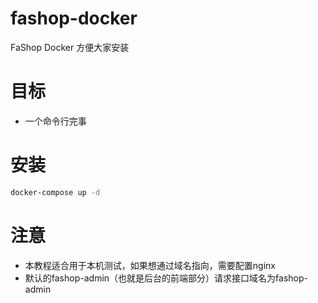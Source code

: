 # fashop-docker
FaShop Docker 方便大家安装

# 目标
- 一个命令行完事

# 安装
```bash
docker-compose up -d
```
# 注意
- 本教程适合用于本机测试，如果想通过域名指向，需要配置nginx
- 默认的fashop-admin（也就是后台的前端部分）请求接口域名为fashop-admin